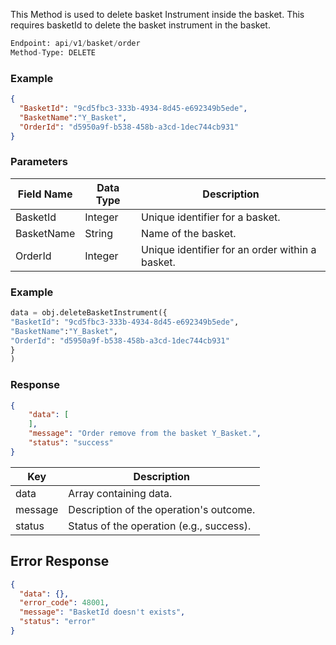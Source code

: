 <!-- ##  Delete Basket Instrument -->
This Method is used to delete basket Instrument inside the basket. This requires basketId to delete the basket instrument in the basket.


```python
Endpoint: api/v1/basket/order
Method-Type: DELETE
```


### Example
```json
{
  "BasketId": "9cd5fbc3-333b-4934-8d45-e692349b5ede",
  "BasketName":"Y_Basket",
  "OrderId": "d5950a9f-b538-458b-a3cd-1dec744cb931"
}
```


### Parameters
| Field Name | Data Type | Description                                |
|------------|-----------|--------------------------------------------|
| BasketId   | Integer   | Unique identifier for a basket.            |
| BasketName | String    | Name of the basket.                        |
| OrderId    | Integer   | Unique identifier for an order within a basket. |

### Example
```python
data = obj.deleteBasketInstrument({
"BasketId": "9cd5fbc3-333b-4934-8d45-e692349b5ede",
"BasketName":"Y_Basket",
"OrderId": "d5950a9f-b538-458b-a3cd-1dec744cb931"
}
)
```

### Response
```json
{
    "data": [
    ],
    "message": "Order remove from the basket Y_Basket.",
    "status": "success"
}

```
| Key       | Description                                     |
|-----------|-------------------------------------------------|
| data      | Array containing data. |
| message   | Description of the operation's outcome.         |
| status    | Status of the operation (e.g., success).        |


## Error Response
```json
{
  "data": {},
  "error_code": 48001,
  "message": "BasketId doesn't exists",
  "status": "error"
}
```